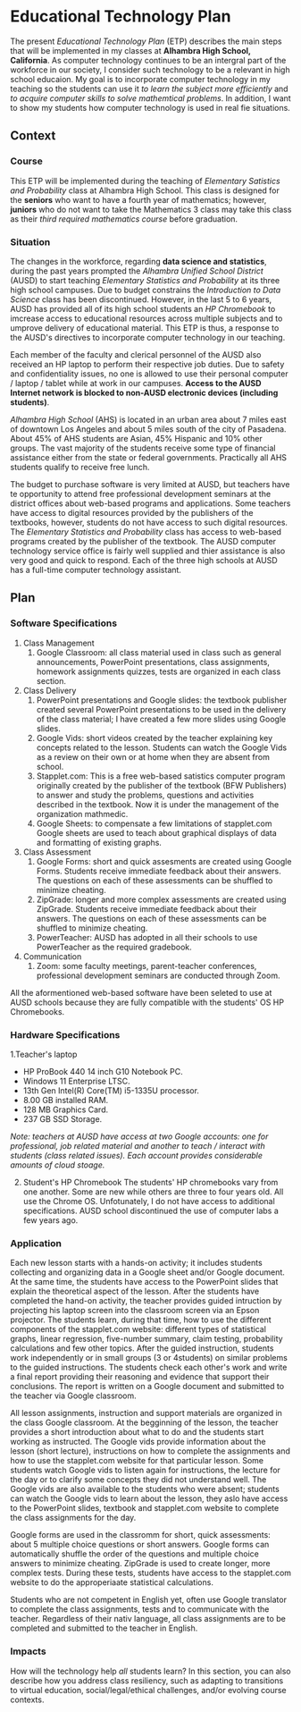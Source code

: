 # **Educational Technology Plan**

The present *Educational Technology Plan* (ETP) describes the main steps that will be implemented in my classes at **Alhambra High School, California**. As computer technology continues to be an intergral part of the workforce in our society, I consider such technology to be a relevant in high school educaion. My goal is to incorporate computer technology in my teaching so the students can use it *to learn the subject more efficiently* and *to acquire computer skills to solve mathemtical problems*. In addition, I want to show my students how computer technology is used in real fie situations.

## Context

### Course

This ETP will be implemented during the teaching of *Elementary Satistics and Probability* class at Alhambra High School. This class is designed for the **seniors** who want to have a fourth year of mathematics; however, **juniors** who do not want to take the Mathematics 3 class may take this class as their *third required mathematics course* before graduation.

### Situation

The changes in the workforce, regarding **data science and statistics**, during the past years prompted the *Alhambra Unified School District* (AUSD) to start teaching *Elementary Statistics and Probability* at its three high school campuses. Due to budget constrains the *Introduction to Data Science* class has been discontinued. However, in the last 5 to 6 years, AUSD has provided all of its high school students an *HP Chromebook* to imcrease access to educational resources across multiple subjects and to umprove delivery of educational material. This ETP is thus, a response to the AUSD's directives to incorporate computer technology in our teaching. 

Each member of the faculty and clerical personnel of the AUSD also received an HP laptop to perform their respective job duties. Due to safety and confidentiality issues, no one is allowed to use their personal computer / laptop / tablet while at work in our campuses. **Access to the AUSD Internet network is blocked to non-AUSD electronic devices (including students)**. 

*Alhambra High School* (AHS) is located in an urban area about 7 miles east of downtown Los Angeles and about 5 miles south of the city of Pasadena. About 45% of AHS students are Asian, 45% Hispanic and 10% other groups. The vast majority of the students receive some type of financial assistance either from the state or federal governments. Practically all AHS students qualify to receive free lunch.

The budget to purchase software is very limited at AUSD, but teachers have te opportunity to attend free professional development seminars at the district offices about web-based programs and applications. Some teachers have access to digital resources provided by the publishers of the textbooks, however, students do not have access to such digital resources. The *Elementary Statistics and Probability* class has access to web-based programs created by the publisher of the textbook. The AUSD computer technology service office is fairly well supplied and thier assistance is also very good and quick to respond. Each of the three high schools at AUSD has a full-time computer technology assistant.

## Plan

### Software Specifications

1. Class Management
   1. Google Classroom: all class material used in class such as general announcements, PowerPoint presentations, class assignments, homework assignments quizzes, tests are organized in each class section.
2. Class Delivery
   1. PowerPoint presentations and Google slides: the textbook publisher created several PowerPoint presentations to be used in the delivery of the class material; I have created a few more slides using Google slides.
   2. Google Vids: short videos created by the teacher explaining key concepts related to the lesson. Students can watch the Google Vids as a review on their own or at home when they are absent from school.
   3. Stapplet.com: This is a free web-based satistics computer program originally created by the publisher of the textbook (BFW Publishers) to answer and study the problems, questions and activities described in the textbook. Now it is under the management of the organization mathmedic.
   4. Google Sheets: to compensate a few limitations of stapplet.com Google sheets are used to teach about graphical displays of data and formatting of existing graphs.
3. Class Assessment
   1. Google Forms: short and quick assesments are created using Google Forms. Students receive immediate feedback about their answers. The questions on each of these assessments can be shuffled to minimize cheating.
   2. ZipGrade: longer and more complex assessments are created using ZipGrade. Students receive immediate feedback about their answers. The questions on each of these assessments can be shuffled to minimize cheating.
   3. PowerTeacher: AUSD has adopted in all their schools to use PowerTeacher as the required gradebook.
4. Communication
   1. Zoom: some faculty meetings, parent-teacher conferences, professional development seminars are conducted through Zoom.
  
All the aformentioned web-based software have been seleted to use at AUSD schools because they are fully compatible with the students' OS HP Chromebooks. 

### Hardware Specifications

1.Teacher's laptop
   - HP ProBook 440 14 inch G10 Notebook PC.
   - Windows 11 Enterprise LTSC.
   - 13th Gen Intel(R) Core(TM) i5-1335U processor.
   - 8.00 GB installed RAM.
   - 128 MB Graphics Card.
   - 237 GB SSD Storage.

*Note: teachers at AUSD have access at two Google accounts: one for professional, job related material and another to teach / interact with students (class related issues). Each account provides considerable amounts of cloud stoage.*

2. Student's HP Chromebook
   The students' HP chromebooks vary from one another. Some are new while others are three to four years old. All use the Chrome OS. Unfotunately, I do not have access to additional specifications. AUSD school discontinued the use of computer labs a few years ago.

### Application

Each new lesson starts with a hands-on activity; it includes students collecting and organizing data in a Google sheet and/or Google document. At the same time, the students have access to the PowerPoint slides that explain the theoretical aspect of the lesson. After the students have completed the hand-on activity, the teacher provides guided intruction by projecting his laptop screen into the classroom screen via an Epson projector. The students learn, during that time, how to use the different components of the stapplet.com website: different types of statistical graphs, linear regression, five-number summary, claim testing, probability calculations and few other topics. After the guided instruction, students work independently or in small groups (3 or 4students) on similar problems to the guided instructions. The students check each other's work and write a final report providing their reasoning and evidence that support their conclusions. The report is written on a Google document and submitted to the teacher via Google classroom.

All lesson assignments, instruction and support materials are organized in the class Google classroom. At the begginning of the lesson, the teacher provides a short introduction about what to do and the students start working as instructed. The Google vids provide information about the lesson (short lecture), instructions on how to complete the assignments and how to use the stapplet.com website for that particular lesson. Some students watch Google vids to listen again for instructions, the lecture for the day or to clarify some concepts they did not understand well. The Google vids are also available to the students who were absent; students can watch the Google vids to learn about the lesson, they aslo have access to the PowerPoint slides, textbook and stapplet.com website to complete the class assignments for the day.  

Google forms are used in the classromm for short, quick assessments: about 5 multiple choice questions or short answers. Google forms can automatically shuffle the order of the questions and multiple choice answers to minimize cheating. ZipGrade is used to create longer, more complex tests. During these tests, students have access to the stapplet.com website to do the approperiaate statistical calculations.

Students who are not competent in English yet, often use Google translator to complete the class assignments, tests and to communicate with the teacher. Regardless of their nativ language, all class assignments are to be completed and submitted to the teacher in English.

### Impacts

How will the technology help *all* students learn? In this section, you can also
describe how you address class resiliency, such as adapting to
transitions to virtual education, social/legal/ethical challenges,  and/or
evolving course contexts.
